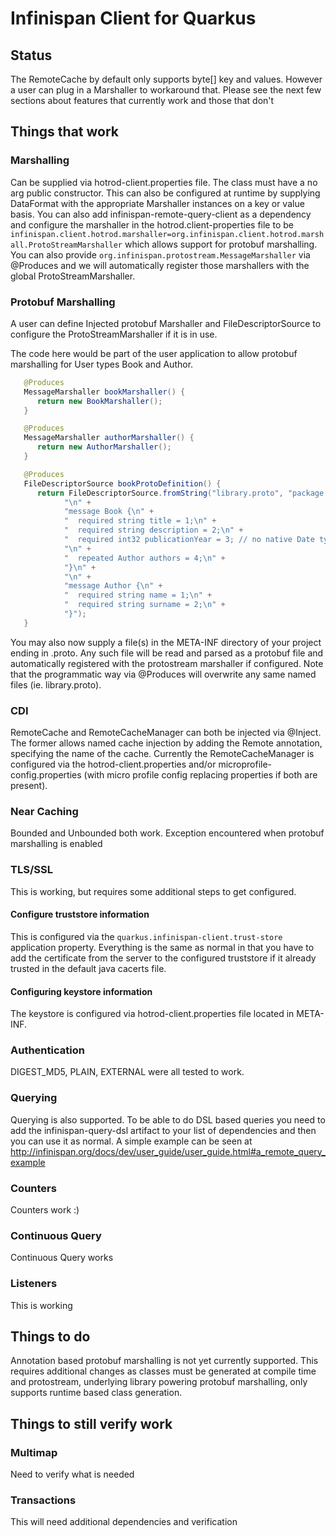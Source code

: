 # Infinispan Client for Quarkus

## Status

The RemoteCache by default only supports byte[] key and values. However a user can plug in a Marshaller to workaround
that. Please see the next few sections about features that currently work and those that don't

## Things that work

### Marshalling

Can be supplied via hotrod-client.properties file. The class must have a no arg public constructor. This
can also be configured at runtime by supplying DataFormat with the appropriate Marshaller instances on a key or value
basis. You can also add infinispan-remote-query-client as a dependency and configure the marshaller in the
hotrod.client-properties file to be `infinispan.client.hotrod.marshaller=org.infinispan.client.hotrod.marshall.ProtoStreamMarshaller`
which allows support for protobuf marshalling. You can also provide `org.infinispan.protostream.MessageMarshaller` via @Produces
and we will automatically register those marshallers with the global ProtoStreamMarshaller.

### Protobuf Marshalling 

A user can define Injected protobuf Marshaller and FileDescriptorSource to configure the
ProtoStreamMarshaller if it is in use.

The code here would be part of the user application to allow protobuf marshalling for User types Book and Author.

```java
   @Produces
   MessageMarshaller bookMarshaller() {
      return new BookMarshaller();
   }

   @Produces
   MessageMarshaller authorMarshaller() {
      return new AuthorMarshaller();
   }

   @Produces
   FileDescriptorSource bookProtoDefinition() {
      return FileDescriptorSource.fromString("library.proto", "package book_sample;\n" +
            "\n" +
            "message Book {\n" +
            "  required string title = 1;\n" +
            "  required string description = 2;\n" +
            "  required int32 publicationYear = 3; // no native Date type available in Protobuf\n" +
            "\n" +
            "  repeated Author authors = 4;\n" +
            "}\n" +
            "\n" +
            "message Author {\n" +
            "  required string name = 1;\n" +
            "  required string surname = 2;\n" +
            "}");
   }
```

You may also now supply a file(s) in the META-INF directory of your project ending in .proto. Any such file will
be read and parsed as a protobuf file and automatically registered with the protostream marshaller if configured. Note
that the programmatic way via @Produces will overwrite any same named files (ie. library.proto).

### CDI

RemoteCache and RemoteCacheManager can both be injected via @Inject. The former allows named cache injection by
adding the Remote annotation, specifying the name of the cache. Currently the RemoteCacheManager is configured via the
hotrod-client.properties and/or microprofile-config.properties (with micro profile config replacing properties if both
are present).

### Near Caching

Bounded and Unbounded both work. Exception encountered when protobuf marshalling is enabled

### TLS/SSL

This is working, but requires some additional steps to get configured.

#### Configure truststore information

This is configured via the `quarkus.infinispan-client.trust-store` application property. Everything is the same as normal in that
you have to add the certificate from the server to the configured truststore if it already trusted in the default
java cacerts file.

#### Configuring keystore information

The keystore is configured via hotrod-client.properties file located in META-INF.

### Authentication

DIGEST_MD5, PLAIN, EXTERNAL were all tested to work.

### Querying

Querying is also supported. To be able to do DSL based queries you need to add the infinispan-query-dsl artifact to your
list of dependencies and then you can use it as normal. A simple example can be seen at
http://infinispan.org/docs/dev/user_guide/user_guide.html#a_remote_query_example

### Counters

Counters work :)

### Continuous Query

Continuous Query works

### Listeners

This is working

## Things to do

Annotation based protobuf marshalling is not yet currently supported. This requires additional changes as classes
must be generated at compile time and protostream, underlying library powering protobuf marshalling, only supports
runtime based class generation.

## Things to still verify work





### Multimap

Need to verify what is needed

### Transactions

This will need additional dependencies and verification
